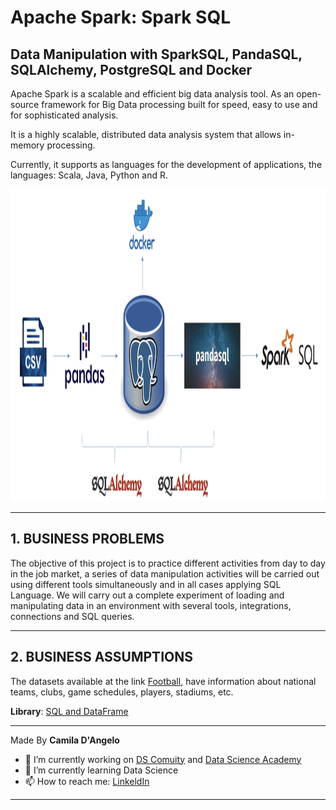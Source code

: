 # **Apache Spark: Spark SQL**

## Data Manipulation with SparkSQL, PandaSQL, SQLAlchemy, PostgreSQL and Docker

Apache Spark is a scalable and efficient big data analysis tool. As an open-source framework for Big Data processing built for speed,
easy to use and for sophisticated analysis.

It is a highly scalable, distributed data analysis system that
allows in-memory processing.

 Currently, it supports as languages for the development of applications, the languages: Scala, Java, Python and R.

<div align="center">
<p float="left">
    <img src="/images/bd.png" width="1000" height="500"/>
</p>
</div>

***
## 1. BUSINESS PROBLEMS

The objective of this project is to practice different activities from day to day in the job market, a series of data manipulation activities will be carried out using different tools simultaneously and in all cases applying SQL Language.
We will carry out a complete experiment of loading and manipulating data in an environment with several tools, integrations, connections and SQL queries.

***
## 2. BUSINESS ASSUMPTIONS

The datasets available at the link [Football](https://datahub.io/collections/football), have information about national teams, clubs, game schedules, players, stadiums, etc.

**Library**: [SQL and DataFrame](https://spark.apache.org/sql/)

***

Made By **Camila D'Angelo**

- 🔭 I’m currently working on [DS Comuity](https://www.comunidadedatascience.com/) and [Data Science Academy](https://www.datascienceacademy.com.br/bundle/formacao-cientista-de-dados)
- 🌱 I’m currently learning Data Science
- 📫 How to reach me:  [LinkeldIn](https://www.linkedin.com/in/camiladangelotempesta/)

***
